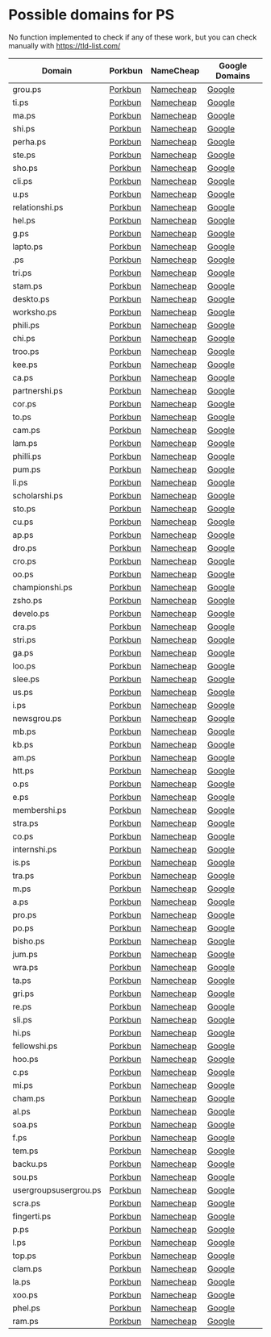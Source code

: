# Possible domains for PS

No function implemented to check if any of these work, but you can check manually with https://tld-list.com/

| Domain | Porkbun | NameCheap | Google Domains |
|---|---|---|---|
| grou.ps | [Porkbun](https://porkbun.com/checkout/search?prb=e814663da1&tlds=&idnLanguage=&search=search&q=grou.ps) | [Namecheap](https://www.namecheap.com/domains/registration/results/?domain=grou.ps) | [Google](https://domains.google.com/registrar/search?searchTerm=grou.ps) |
| ti.ps | [Porkbun](https://porkbun.com/checkout/search?prb=e814663da1&tlds=&idnLanguage=&search=search&q=ti.ps) | [Namecheap](https://www.namecheap.com/domains/registration/results/?domain=ti.ps) | [Google](https://domains.google.com/registrar/search?searchTerm=ti.ps) |
| ma.ps | [Porkbun](https://porkbun.com/checkout/search?prb=e814663da1&tlds=&idnLanguage=&search=search&q=ma.ps) | [Namecheap](https://www.namecheap.com/domains/registration/results/?domain=ma.ps) | [Google](https://domains.google.com/registrar/search?searchTerm=ma.ps) |
| shi.ps | [Porkbun](https://porkbun.com/checkout/search?prb=e814663da1&tlds=&idnLanguage=&search=search&q=shi.ps) | [Namecheap](https://www.namecheap.com/domains/registration/results/?domain=shi.ps) | [Google](https://domains.google.com/registrar/search?searchTerm=shi.ps) |
| perha.ps | [Porkbun](https://porkbun.com/checkout/search?prb=e814663da1&tlds=&idnLanguage=&search=search&q=perha.ps) | [Namecheap](https://www.namecheap.com/domains/registration/results/?domain=perha.ps) | [Google](https://domains.google.com/registrar/search?searchTerm=perha.ps) |
| ste.ps | [Porkbun](https://porkbun.com/checkout/search?prb=e814663da1&tlds=&idnLanguage=&search=search&q=ste.ps) | [Namecheap](https://www.namecheap.com/domains/registration/results/?domain=ste.ps) | [Google](https://domains.google.com/registrar/search?searchTerm=ste.ps) |
| sho.ps | [Porkbun](https://porkbun.com/checkout/search?prb=e814663da1&tlds=&idnLanguage=&search=search&q=sho.ps) | [Namecheap](https://www.namecheap.com/domains/registration/results/?domain=sho.ps) | [Google](https://domains.google.com/registrar/search?searchTerm=sho.ps) |
| cli.ps | [Porkbun](https://porkbun.com/checkout/search?prb=e814663da1&tlds=&idnLanguage=&search=search&q=cli.ps) | [Namecheap](https://www.namecheap.com/domains/registration/results/?domain=cli.ps) | [Google](https://domains.google.com/registrar/search?searchTerm=cli.ps) |
| u.ps | [Porkbun](https://porkbun.com/checkout/search?prb=e814663da1&tlds=&idnLanguage=&search=search&q=u.ps) | [Namecheap](https://www.namecheap.com/domains/registration/results/?domain=u.ps) | [Google](https://domains.google.com/registrar/search?searchTerm=u.ps) |
| relationshi.ps | [Porkbun](https://porkbun.com/checkout/search?prb=e814663da1&tlds=&idnLanguage=&search=search&q=relationshi.ps) | [Namecheap](https://www.namecheap.com/domains/registration/results/?domain=relationshi.ps) | [Google](https://domains.google.com/registrar/search?searchTerm=relationshi.ps) |
| hel.ps | [Porkbun](https://porkbun.com/checkout/search?prb=e814663da1&tlds=&idnLanguage=&search=search&q=hel.ps) | [Namecheap](https://www.namecheap.com/domains/registration/results/?domain=hel.ps) | [Google](https://domains.google.com/registrar/search?searchTerm=hel.ps) |
| g.ps | [Porkbun](https://porkbun.com/checkout/search?prb=e814663da1&tlds=&idnLanguage=&search=search&q=g.ps) | [Namecheap](https://www.namecheap.com/domains/registration/results/?domain=g.ps) | [Google](https://domains.google.com/registrar/search?searchTerm=g.ps) |
| lapto.ps | [Porkbun](https://porkbun.com/checkout/search?prb=e814663da1&tlds=&idnLanguage=&search=search&q=lapto.ps) | [Namecheap](https://www.namecheap.com/domains/registration/results/?domain=lapto.ps) | [Google](https://domains.google.com/registrar/search?searchTerm=lapto.ps) |
| .ps | [Porkbun](https://porkbun.com/checkout/search?prb=e814663da1&tlds=&idnLanguage=&search=search&q=.ps) | [Namecheap](https://www.namecheap.com/domains/registration/results/?domain=.ps) | [Google](https://domains.google.com/registrar/search?searchTerm=.ps) |
| tri.ps | [Porkbun](https://porkbun.com/checkout/search?prb=e814663da1&tlds=&idnLanguage=&search=search&q=tri.ps) | [Namecheap](https://www.namecheap.com/domains/registration/results/?domain=tri.ps) | [Google](https://domains.google.com/registrar/search?searchTerm=tri.ps) |
| stam.ps | [Porkbun](https://porkbun.com/checkout/search?prb=e814663da1&tlds=&idnLanguage=&search=search&q=stam.ps) | [Namecheap](https://www.namecheap.com/domains/registration/results/?domain=stam.ps) | [Google](https://domains.google.com/registrar/search?searchTerm=stam.ps) |
| deskto.ps | [Porkbun](https://porkbun.com/checkout/search?prb=e814663da1&tlds=&idnLanguage=&search=search&q=deskto.ps) | [Namecheap](https://www.namecheap.com/domains/registration/results/?domain=deskto.ps) | [Google](https://domains.google.com/registrar/search?searchTerm=deskto.ps) |
| worksho.ps | [Porkbun](https://porkbun.com/checkout/search?prb=e814663da1&tlds=&idnLanguage=&search=search&q=worksho.ps) | [Namecheap](https://www.namecheap.com/domains/registration/results/?domain=worksho.ps) | [Google](https://domains.google.com/registrar/search?searchTerm=worksho.ps) |
| phili.ps | [Porkbun](https://porkbun.com/checkout/search?prb=e814663da1&tlds=&idnLanguage=&search=search&q=phili.ps) | [Namecheap](https://www.namecheap.com/domains/registration/results/?domain=phili.ps) | [Google](https://domains.google.com/registrar/search?searchTerm=phili.ps) |
| chi.ps | [Porkbun](https://porkbun.com/checkout/search?prb=e814663da1&tlds=&idnLanguage=&search=search&q=chi.ps) | [Namecheap](https://www.namecheap.com/domains/registration/results/?domain=chi.ps) | [Google](https://domains.google.com/registrar/search?searchTerm=chi.ps) |
| troo.ps | [Porkbun](https://porkbun.com/checkout/search?prb=e814663da1&tlds=&idnLanguage=&search=search&q=troo.ps) | [Namecheap](https://www.namecheap.com/domains/registration/results/?domain=troo.ps) | [Google](https://domains.google.com/registrar/search?searchTerm=troo.ps) |
| kee.ps | [Porkbun](https://porkbun.com/checkout/search?prb=e814663da1&tlds=&idnLanguage=&search=search&q=kee.ps) | [Namecheap](https://www.namecheap.com/domains/registration/results/?domain=kee.ps) | [Google](https://domains.google.com/registrar/search?searchTerm=kee.ps) |
| ca.ps | [Porkbun](https://porkbun.com/checkout/search?prb=e814663da1&tlds=&idnLanguage=&search=search&q=ca.ps) | [Namecheap](https://www.namecheap.com/domains/registration/results/?domain=ca.ps) | [Google](https://domains.google.com/registrar/search?searchTerm=ca.ps) |
| partnershi.ps | [Porkbun](https://porkbun.com/checkout/search?prb=e814663da1&tlds=&idnLanguage=&search=search&q=partnershi.ps) | [Namecheap](https://www.namecheap.com/domains/registration/results/?domain=partnershi.ps) | [Google](https://domains.google.com/registrar/search?searchTerm=partnershi.ps) |
| cor.ps | [Porkbun](https://porkbun.com/checkout/search?prb=e814663da1&tlds=&idnLanguage=&search=search&q=cor.ps) | [Namecheap](https://www.namecheap.com/domains/registration/results/?domain=cor.ps) | [Google](https://domains.google.com/registrar/search?searchTerm=cor.ps) |
| to.ps | [Porkbun](https://porkbun.com/checkout/search?prb=e814663da1&tlds=&idnLanguage=&search=search&q=to.ps) | [Namecheap](https://www.namecheap.com/domains/registration/results/?domain=to.ps) | [Google](https://domains.google.com/registrar/search?searchTerm=to.ps) |
| cam.ps | [Porkbun](https://porkbun.com/checkout/search?prb=e814663da1&tlds=&idnLanguage=&search=search&q=cam.ps) | [Namecheap](https://www.namecheap.com/domains/registration/results/?domain=cam.ps) | [Google](https://domains.google.com/registrar/search?searchTerm=cam.ps) |
| lam.ps | [Porkbun](https://porkbun.com/checkout/search?prb=e814663da1&tlds=&idnLanguage=&search=search&q=lam.ps) | [Namecheap](https://www.namecheap.com/domains/registration/results/?domain=lam.ps) | [Google](https://domains.google.com/registrar/search?searchTerm=lam.ps) |
| philli.ps | [Porkbun](https://porkbun.com/checkout/search?prb=e814663da1&tlds=&idnLanguage=&search=search&q=philli.ps) | [Namecheap](https://www.namecheap.com/domains/registration/results/?domain=philli.ps) | [Google](https://domains.google.com/registrar/search?searchTerm=philli.ps) |
| pum.ps | [Porkbun](https://porkbun.com/checkout/search?prb=e814663da1&tlds=&idnLanguage=&search=search&q=pum.ps) | [Namecheap](https://www.namecheap.com/domains/registration/results/?domain=pum.ps) | [Google](https://domains.google.com/registrar/search?searchTerm=pum.ps) |
| li.ps | [Porkbun](https://porkbun.com/checkout/search?prb=e814663da1&tlds=&idnLanguage=&search=search&q=li.ps) | [Namecheap](https://www.namecheap.com/domains/registration/results/?domain=li.ps) | [Google](https://domains.google.com/registrar/search?searchTerm=li.ps) |
| scholarshi.ps | [Porkbun](https://porkbun.com/checkout/search?prb=e814663da1&tlds=&idnLanguage=&search=search&q=scholarshi.ps) | [Namecheap](https://www.namecheap.com/domains/registration/results/?domain=scholarshi.ps) | [Google](https://domains.google.com/registrar/search?searchTerm=scholarshi.ps) |
| sto.ps | [Porkbun](https://porkbun.com/checkout/search?prb=e814663da1&tlds=&idnLanguage=&search=search&q=sto.ps) | [Namecheap](https://www.namecheap.com/domains/registration/results/?domain=sto.ps) | [Google](https://domains.google.com/registrar/search?searchTerm=sto.ps) |
| cu.ps | [Porkbun](https://porkbun.com/checkout/search?prb=e814663da1&tlds=&idnLanguage=&search=search&q=cu.ps) | [Namecheap](https://www.namecheap.com/domains/registration/results/?domain=cu.ps) | [Google](https://domains.google.com/registrar/search?searchTerm=cu.ps) |
| ap.ps | [Porkbun](https://porkbun.com/checkout/search?prb=e814663da1&tlds=&idnLanguage=&search=search&q=ap.ps) | [Namecheap](https://www.namecheap.com/domains/registration/results/?domain=ap.ps) | [Google](https://domains.google.com/registrar/search?searchTerm=ap.ps) |
| dro.ps | [Porkbun](https://porkbun.com/checkout/search?prb=e814663da1&tlds=&idnLanguage=&search=search&q=dro.ps) | [Namecheap](https://www.namecheap.com/domains/registration/results/?domain=dro.ps) | [Google](https://domains.google.com/registrar/search?searchTerm=dro.ps) |
| cro.ps | [Porkbun](https://porkbun.com/checkout/search?prb=e814663da1&tlds=&idnLanguage=&search=search&q=cro.ps) | [Namecheap](https://www.namecheap.com/domains/registration/results/?domain=cro.ps) | [Google](https://domains.google.com/registrar/search?searchTerm=cro.ps) |
| oo.ps | [Porkbun](https://porkbun.com/checkout/search?prb=e814663da1&tlds=&idnLanguage=&search=search&q=oo.ps) | [Namecheap](https://www.namecheap.com/domains/registration/results/?domain=oo.ps) | [Google](https://domains.google.com/registrar/search?searchTerm=oo.ps) |
| championshi.ps | [Porkbun](https://porkbun.com/checkout/search?prb=e814663da1&tlds=&idnLanguage=&search=search&q=championshi.ps) | [Namecheap](https://www.namecheap.com/domains/registration/results/?domain=championshi.ps) | [Google](https://domains.google.com/registrar/search?searchTerm=championshi.ps) |
| zsho.ps | [Porkbun](https://porkbun.com/checkout/search?prb=e814663da1&tlds=&idnLanguage=&search=search&q=zsho.ps) | [Namecheap](https://www.namecheap.com/domains/registration/results/?domain=zsho.ps) | [Google](https://domains.google.com/registrar/search?searchTerm=zsho.ps) |
| develo.ps | [Porkbun](https://porkbun.com/checkout/search?prb=e814663da1&tlds=&idnLanguage=&search=search&q=develo.ps) | [Namecheap](https://www.namecheap.com/domains/registration/results/?domain=develo.ps) | [Google](https://domains.google.com/registrar/search?searchTerm=develo.ps) |
| cra.ps | [Porkbun](https://porkbun.com/checkout/search?prb=e814663da1&tlds=&idnLanguage=&search=search&q=cra.ps) | [Namecheap](https://www.namecheap.com/domains/registration/results/?domain=cra.ps) | [Google](https://domains.google.com/registrar/search?searchTerm=cra.ps) |
| stri.ps | [Porkbun](https://porkbun.com/checkout/search?prb=e814663da1&tlds=&idnLanguage=&search=search&q=stri.ps) | [Namecheap](https://www.namecheap.com/domains/registration/results/?domain=stri.ps) | [Google](https://domains.google.com/registrar/search?searchTerm=stri.ps) |
| ga.ps | [Porkbun](https://porkbun.com/checkout/search?prb=e814663da1&tlds=&idnLanguage=&search=search&q=ga.ps) | [Namecheap](https://www.namecheap.com/domains/registration/results/?domain=ga.ps) | [Google](https://domains.google.com/registrar/search?searchTerm=ga.ps) |
| loo.ps | [Porkbun](https://porkbun.com/checkout/search?prb=e814663da1&tlds=&idnLanguage=&search=search&q=loo.ps) | [Namecheap](https://www.namecheap.com/domains/registration/results/?domain=loo.ps) | [Google](https://domains.google.com/registrar/search?searchTerm=loo.ps) |
| slee.ps | [Porkbun](https://porkbun.com/checkout/search?prb=e814663da1&tlds=&idnLanguage=&search=search&q=slee.ps) | [Namecheap](https://www.namecheap.com/domains/registration/results/?domain=slee.ps) | [Google](https://domains.google.com/registrar/search?searchTerm=slee.ps) |
| us.ps | [Porkbun](https://porkbun.com/checkout/search?prb=e814663da1&tlds=&idnLanguage=&search=search&q=us.ps) | [Namecheap](https://www.namecheap.com/domains/registration/results/?domain=us.ps) | [Google](https://domains.google.com/registrar/search?searchTerm=us.ps) |
| i.ps | [Porkbun](https://porkbun.com/checkout/search?prb=e814663da1&tlds=&idnLanguage=&search=search&q=i.ps) | [Namecheap](https://www.namecheap.com/domains/registration/results/?domain=i.ps) | [Google](https://domains.google.com/registrar/search?searchTerm=i.ps) |
| newsgrou.ps | [Porkbun](https://porkbun.com/checkout/search?prb=e814663da1&tlds=&idnLanguage=&search=search&q=newsgrou.ps) | [Namecheap](https://www.namecheap.com/domains/registration/results/?domain=newsgrou.ps) | [Google](https://domains.google.com/registrar/search?searchTerm=newsgrou.ps) |
| mb.ps | [Porkbun](https://porkbun.com/checkout/search?prb=e814663da1&tlds=&idnLanguage=&search=search&q=mb.ps) | [Namecheap](https://www.namecheap.com/domains/registration/results/?domain=mb.ps) | [Google](https://domains.google.com/registrar/search?searchTerm=mb.ps) |
| kb.ps | [Porkbun](https://porkbun.com/checkout/search?prb=e814663da1&tlds=&idnLanguage=&search=search&q=kb.ps) | [Namecheap](https://www.namecheap.com/domains/registration/results/?domain=kb.ps) | [Google](https://domains.google.com/registrar/search?searchTerm=kb.ps) |
| am.ps | [Porkbun](https://porkbun.com/checkout/search?prb=e814663da1&tlds=&idnLanguage=&search=search&q=am.ps) | [Namecheap](https://www.namecheap.com/domains/registration/results/?domain=am.ps) | [Google](https://domains.google.com/registrar/search?searchTerm=am.ps) |
| htt.ps | [Porkbun](https://porkbun.com/checkout/search?prb=e814663da1&tlds=&idnLanguage=&search=search&q=htt.ps) | [Namecheap](https://www.namecheap.com/domains/registration/results/?domain=htt.ps) | [Google](https://domains.google.com/registrar/search?searchTerm=htt.ps) |
| o.ps | [Porkbun](https://porkbun.com/checkout/search?prb=e814663da1&tlds=&idnLanguage=&search=search&q=o.ps) | [Namecheap](https://www.namecheap.com/domains/registration/results/?domain=o.ps) | [Google](https://domains.google.com/registrar/search?searchTerm=o.ps) |
| e.ps | [Porkbun](https://porkbun.com/checkout/search?prb=e814663da1&tlds=&idnLanguage=&search=search&q=e.ps) | [Namecheap](https://www.namecheap.com/domains/registration/results/?domain=e.ps) | [Google](https://domains.google.com/registrar/search?searchTerm=e.ps) |
| membershi.ps | [Porkbun](https://porkbun.com/checkout/search?prb=e814663da1&tlds=&idnLanguage=&search=search&q=membershi.ps) | [Namecheap](https://www.namecheap.com/domains/registration/results/?domain=membershi.ps) | [Google](https://domains.google.com/registrar/search?searchTerm=membershi.ps) |
| stra.ps | [Porkbun](https://porkbun.com/checkout/search?prb=e814663da1&tlds=&idnLanguage=&search=search&q=stra.ps) | [Namecheap](https://www.namecheap.com/domains/registration/results/?domain=stra.ps) | [Google](https://domains.google.com/registrar/search?searchTerm=stra.ps) |
| co.ps | [Porkbun](https://porkbun.com/checkout/search?prb=e814663da1&tlds=&idnLanguage=&search=search&q=co.ps) | [Namecheap](https://www.namecheap.com/domains/registration/results/?domain=co.ps) | [Google](https://domains.google.com/registrar/search?searchTerm=co.ps) |
| internshi.ps | [Porkbun](https://porkbun.com/checkout/search?prb=e814663da1&tlds=&idnLanguage=&search=search&q=internshi.ps) | [Namecheap](https://www.namecheap.com/domains/registration/results/?domain=internshi.ps) | [Google](https://domains.google.com/registrar/search?searchTerm=internshi.ps) |
| is.ps | [Porkbun](https://porkbun.com/checkout/search?prb=e814663da1&tlds=&idnLanguage=&search=search&q=is.ps) | [Namecheap](https://www.namecheap.com/domains/registration/results/?domain=is.ps) | [Google](https://domains.google.com/registrar/search?searchTerm=is.ps) |
| tra.ps | [Porkbun](https://porkbun.com/checkout/search?prb=e814663da1&tlds=&idnLanguage=&search=search&q=tra.ps) | [Namecheap](https://www.namecheap.com/domains/registration/results/?domain=tra.ps) | [Google](https://domains.google.com/registrar/search?searchTerm=tra.ps) |
| m.ps | [Porkbun](https://porkbun.com/checkout/search?prb=e814663da1&tlds=&idnLanguage=&search=search&q=m.ps) | [Namecheap](https://www.namecheap.com/domains/registration/results/?domain=m.ps) | [Google](https://domains.google.com/registrar/search?searchTerm=m.ps) |
| a.ps | [Porkbun](https://porkbun.com/checkout/search?prb=e814663da1&tlds=&idnLanguage=&search=search&q=a.ps) | [Namecheap](https://www.namecheap.com/domains/registration/results/?domain=a.ps) | [Google](https://domains.google.com/registrar/search?searchTerm=a.ps) |
| pro.ps | [Porkbun](https://porkbun.com/checkout/search?prb=e814663da1&tlds=&idnLanguage=&search=search&q=pro.ps) | [Namecheap](https://www.namecheap.com/domains/registration/results/?domain=pro.ps) | [Google](https://domains.google.com/registrar/search?searchTerm=pro.ps) |
| po.ps | [Porkbun](https://porkbun.com/checkout/search?prb=e814663da1&tlds=&idnLanguage=&search=search&q=po.ps) | [Namecheap](https://www.namecheap.com/domains/registration/results/?domain=po.ps) | [Google](https://domains.google.com/registrar/search?searchTerm=po.ps) |
| bisho.ps | [Porkbun](https://porkbun.com/checkout/search?prb=e814663da1&tlds=&idnLanguage=&search=search&q=bisho.ps) | [Namecheap](https://www.namecheap.com/domains/registration/results/?domain=bisho.ps) | [Google](https://domains.google.com/registrar/search?searchTerm=bisho.ps) |
| jum.ps | [Porkbun](https://porkbun.com/checkout/search?prb=e814663da1&tlds=&idnLanguage=&search=search&q=jum.ps) | [Namecheap](https://www.namecheap.com/domains/registration/results/?domain=jum.ps) | [Google](https://domains.google.com/registrar/search?searchTerm=jum.ps) |
| wra.ps | [Porkbun](https://porkbun.com/checkout/search?prb=e814663da1&tlds=&idnLanguage=&search=search&q=wra.ps) | [Namecheap](https://www.namecheap.com/domains/registration/results/?domain=wra.ps) | [Google](https://domains.google.com/registrar/search?searchTerm=wra.ps) |
| ta.ps | [Porkbun](https://porkbun.com/checkout/search?prb=e814663da1&tlds=&idnLanguage=&search=search&q=ta.ps) | [Namecheap](https://www.namecheap.com/domains/registration/results/?domain=ta.ps) | [Google](https://domains.google.com/registrar/search?searchTerm=ta.ps) |
| gri.ps | [Porkbun](https://porkbun.com/checkout/search?prb=e814663da1&tlds=&idnLanguage=&search=search&q=gri.ps) | [Namecheap](https://www.namecheap.com/domains/registration/results/?domain=gri.ps) | [Google](https://domains.google.com/registrar/search?searchTerm=gri.ps) |
| re.ps | [Porkbun](https://porkbun.com/checkout/search?prb=e814663da1&tlds=&idnLanguage=&search=search&q=re.ps) | [Namecheap](https://www.namecheap.com/domains/registration/results/?domain=re.ps) | [Google](https://domains.google.com/registrar/search?searchTerm=re.ps) |
| sli.ps | [Porkbun](https://porkbun.com/checkout/search?prb=e814663da1&tlds=&idnLanguage=&search=search&q=sli.ps) | [Namecheap](https://www.namecheap.com/domains/registration/results/?domain=sli.ps) | [Google](https://domains.google.com/registrar/search?searchTerm=sli.ps) |
| hi.ps | [Porkbun](https://porkbun.com/checkout/search?prb=e814663da1&tlds=&idnLanguage=&search=search&q=hi.ps) | [Namecheap](https://www.namecheap.com/domains/registration/results/?domain=hi.ps) | [Google](https://domains.google.com/registrar/search?searchTerm=hi.ps) |
| fellowshi.ps | [Porkbun](https://porkbun.com/checkout/search?prb=e814663da1&tlds=&idnLanguage=&search=search&q=fellowshi.ps) | [Namecheap](https://www.namecheap.com/domains/registration/results/?domain=fellowshi.ps) | [Google](https://domains.google.com/registrar/search?searchTerm=fellowshi.ps) |
| hoo.ps | [Porkbun](https://porkbun.com/checkout/search?prb=e814663da1&tlds=&idnLanguage=&search=search&q=hoo.ps) | [Namecheap](https://www.namecheap.com/domains/registration/results/?domain=hoo.ps) | [Google](https://domains.google.com/registrar/search?searchTerm=hoo.ps) |
| c.ps | [Porkbun](https://porkbun.com/checkout/search?prb=e814663da1&tlds=&idnLanguage=&search=search&q=c.ps) | [Namecheap](https://www.namecheap.com/domains/registration/results/?domain=c.ps) | [Google](https://domains.google.com/registrar/search?searchTerm=c.ps) |
| mi.ps | [Porkbun](https://porkbun.com/checkout/search?prb=e814663da1&tlds=&idnLanguage=&search=search&q=mi.ps) | [Namecheap](https://www.namecheap.com/domains/registration/results/?domain=mi.ps) | [Google](https://domains.google.com/registrar/search?searchTerm=mi.ps) |
| cham.ps | [Porkbun](https://porkbun.com/checkout/search?prb=e814663da1&tlds=&idnLanguage=&search=search&q=cham.ps) | [Namecheap](https://www.namecheap.com/domains/registration/results/?domain=cham.ps) | [Google](https://domains.google.com/registrar/search?searchTerm=cham.ps) |
| al.ps | [Porkbun](https://porkbun.com/checkout/search?prb=e814663da1&tlds=&idnLanguage=&search=search&q=al.ps) | [Namecheap](https://www.namecheap.com/domains/registration/results/?domain=al.ps) | [Google](https://domains.google.com/registrar/search?searchTerm=al.ps) |
| soa.ps | [Porkbun](https://porkbun.com/checkout/search?prb=e814663da1&tlds=&idnLanguage=&search=search&q=soa.ps) | [Namecheap](https://www.namecheap.com/domains/registration/results/?domain=soa.ps) | [Google](https://domains.google.com/registrar/search?searchTerm=soa.ps) |
| f.ps | [Porkbun](https://porkbun.com/checkout/search?prb=e814663da1&tlds=&idnLanguage=&search=search&q=f.ps) | [Namecheap](https://www.namecheap.com/domains/registration/results/?domain=f.ps) | [Google](https://domains.google.com/registrar/search?searchTerm=f.ps) |
| tem.ps | [Porkbun](https://porkbun.com/checkout/search?prb=e814663da1&tlds=&idnLanguage=&search=search&q=tem.ps) | [Namecheap](https://www.namecheap.com/domains/registration/results/?domain=tem.ps) | [Google](https://domains.google.com/registrar/search?searchTerm=tem.ps) |
| backu.ps | [Porkbun](https://porkbun.com/checkout/search?prb=e814663da1&tlds=&idnLanguage=&search=search&q=backu.ps) | [Namecheap](https://www.namecheap.com/domains/registration/results/?domain=backu.ps) | [Google](https://domains.google.com/registrar/search?searchTerm=backu.ps) |
| sou.ps | [Porkbun](https://porkbun.com/checkout/search?prb=e814663da1&tlds=&idnLanguage=&search=search&q=sou.ps) | [Namecheap](https://www.namecheap.com/domains/registration/results/?domain=sou.ps) | [Google](https://domains.google.com/registrar/search?searchTerm=sou.ps) |
| usergroupsusergrou.ps | [Porkbun](https://porkbun.com/checkout/search?prb=e814663da1&tlds=&idnLanguage=&search=search&q=usergroupsusergrou.ps) | [Namecheap](https://www.namecheap.com/domains/registration/results/?domain=usergroupsusergrou.ps) | [Google](https://domains.google.com/registrar/search?searchTerm=usergroupsusergrou.ps) |
| scra.ps | [Porkbun](https://porkbun.com/checkout/search?prb=e814663da1&tlds=&idnLanguage=&search=search&q=scra.ps) | [Namecheap](https://www.namecheap.com/domains/registration/results/?domain=scra.ps) | [Google](https://domains.google.com/registrar/search?searchTerm=scra.ps) |
| fingerti.ps | [Porkbun](https://porkbun.com/checkout/search?prb=e814663da1&tlds=&idnLanguage=&search=search&q=fingerti.ps) | [Namecheap](https://www.namecheap.com/domains/registration/results/?domain=fingerti.ps) | [Google](https://domains.google.com/registrar/search?searchTerm=fingerti.ps) |
| p.ps | [Porkbun](https://porkbun.com/checkout/search?prb=e814663da1&tlds=&idnLanguage=&search=search&q=p.ps) | [Namecheap](https://www.namecheap.com/domains/registration/results/?domain=p.ps) | [Google](https://domains.google.com/registrar/search?searchTerm=p.ps) |
| l.ps | [Porkbun](https://porkbun.com/checkout/search?prb=e814663da1&tlds=&idnLanguage=&search=search&q=l.ps) | [Namecheap](https://www.namecheap.com/domains/registration/results/?domain=l.ps) | [Google](https://domains.google.com/registrar/search?searchTerm=l.ps) |
| top.ps | [Porkbun](https://porkbun.com/checkout/search?prb=e814663da1&tlds=&idnLanguage=&search=search&q=top.ps) | [Namecheap](https://www.namecheap.com/domains/registration/results/?domain=top.ps) | [Google](https://domains.google.com/registrar/search?searchTerm=top.ps) |
| clam.ps | [Porkbun](https://porkbun.com/checkout/search?prb=e814663da1&tlds=&idnLanguage=&search=search&q=clam.ps) | [Namecheap](https://www.namecheap.com/domains/registration/results/?domain=clam.ps) | [Google](https://domains.google.com/registrar/search?searchTerm=clam.ps) |
| la.ps | [Porkbun](https://porkbun.com/checkout/search?prb=e814663da1&tlds=&idnLanguage=&search=search&q=la.ps) | [Namecheap](https://www.namecheap.com/domains/registration/results/?domain=la.ps) | [Google](https://domains.google.com/registrar/search?searchTerm=la.ps) |
| xoo.ps | [Porkbun](https://porkbun.com/checkout/search?prb=e814663da1&tlds=&idnLanguage=&search=search&q=xoo.ps) | [Namecheap](https://www.namecheap.com/domains/registration/results/?domain=xoo.ps) | [Google](https://domains.google.com/registrar/search?searchTerm=xoo.ps) |
| phel.ps | [Porkbun](https://porkbun.com/checkout/search?prb=e814663da1&tlds=&idnLanguage=&search=search&q=phel.ps) | [Namecheap](https://www.namecheap.com/domains/registration/results/?domain=phel.ps) | [Google](https://domains.google.com/registrar/search?searchTerm=phel.ps) |
| ram.ps | [Porkbun](https://porkbun.com/checkout/search?prb=e814663da1&tlds=&idnLanguage=&search=search&q=ram.ps) | [Namecheap](https://www.namecheap.com/domains/registration/results/?domain=ram.ps) | [Google](https://domains.google.com/registrar/search?searchTerm=ram.ps) |
